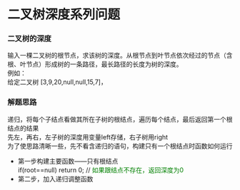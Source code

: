 # 二叉树深度系列问题

### 二叉树的深度
输入一棵二叉树的根节点，求该树的深度。从根节点到叶节点依次经过的节点（含根、叶节点）形成树的一条路径，最长路径的长度为树的深度。      
例如：     
给定二叉树 [3,9,20,null,null,15,7]，      

### 解题思路
递归，将每个子结点看做其所在子树的根结点，遍历每个结点，最后返回第一个根结点的结果     
先左，再右，左子树的深度用变量left存储，右子树用right     
为了使思路清晰一些，先不看含递归的语句，构建只有一个根结点时函数如何运行    
* 第一步构建主要函数——只有根结点     
if(root==null)
  return 0;        //<font color=green> 如果跟结点不存在，返回深度为0 </font>
* 第二步，加入递归调整函数    

